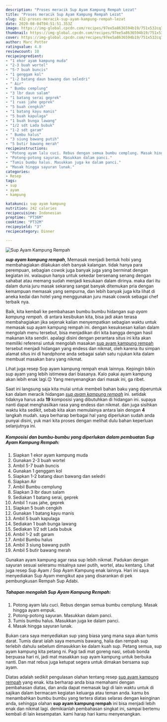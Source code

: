 ```yaml
---
description: "Proses meracik Sup Ayam Kampung Rempah Lezat"
title: "Proses meracik Sup Ayam Kampung Rempah Lezat"
slug: 432-proses-meracik-sup-ayam-kampung-rempah-lezat
date: 2020-08-04T04:51:51.353Z
image: https://img-global.cpcdn.com/recipes/97ee5a8636594b19/751x532cq70/sup-ayam-kampung-rempah-foto-resep-utama.jpg
thumbnail: https://img-global.cpcdn.com/recipes/97ee5a8636594b19/751x532cq70/sup-ayam-kampung-rempah-foto-resep-utama.jpg
cover: https://img-global.cpcdn.com/recipes/97ee5a8636594b19/751x532cq70/sup-ayam-kampung-rempah-foto-resep-utama.jpg
author: Marc Potter
ratingvalue: 4.8
reviewcount: 10
recipeingredient:
- "1 ekor ayam kampung muda"
- "2-3 buah wortel"
- "5-7 buah buncis"
- "1 genggam kol"
- "1-2 batang daun bawang dan seledri"
- " Air"
- " Bumbu cemplung"
- "3 lbr daun salam"
- "1 batang serai geprek"
- "1 ruas jahe geprek"
- "5 buah cengkih"
- "1 batang kayu manis"
- "5 buah kapulaga"
- "1 buah bunga lawang"
- "1/2 sdt Lada bubuk"
- "1-2 sdt garam"
- " Bumbu halus"
- "3 siung bawang putih"
- "5 butir bawang merah"
recipeinstructions:
- "Potong ayam lalu cuci. Rebus dengan semua bumbu cemplung. Masak hingga ayam empuk."
- "Potong-potong sayuran. Masukkan dalam panci."
- "Tumis bumbu halus. Masukkan juga ke dalam panci."
- "Masak hingga sayuran lunak."
categories:
- Resep
tags:
- sup
- ayam
- kampung

katakunci: sup ayam kampung 
nutrition: 242 calories
recipecuisine: Indonesian
preptime: "PT36M"
cooktime: "PT32M"
recipeyield: "3"
recipecategory: Dinner

---
```



![Sup Ayam Kampung Rempah](https://img-global.cpcdn.com/recipes/97ee5a8636594b19/751x532cq70/sup-ayam-kampung-rempah-foto-resep-utama.jpg)

<b><i>sup ayam kampung rempah</i></b>, Memasak menjadi bentuk hobi yang membahagiakan dilakukan oleh banyak kalangan. tidak hanya para perempuan, sebagian cowok juga banyak juga yang berminat dengan kegiatan ini. walaupun hanya untuk sekedar bersenang senang dengan sahabat atau memang sudah menjadi kesukaan dalam dirinya. maka dari itu dalam dunia juru masak sekarang sangat banyak ditemukan pria dengan kemampuan memasak yang sempurna, dan lebih banyak juga kita lihat di aneka kedai dan hotel yang menggunakan juru masak cowok sebagai chef terbaik nya.

Baik, kita kembali ke pembahasan bumbu bumbu hidangan <i>sup ayam kampung rempah</i>. di antara kesibukan kita, bisa jadi akan terasa membahagiakan jika sejenak kalian menyempatkan sebagian waktu untuk memasak sup ayam kampung rempah ini. dengan kesuksesan kalian dalam mengolah menu tersebut, bisa menjadikan diri kita bangga dengan hasil makanan kita sendiri. apalagi disini dengan perantara situs ini kita akan memiliki referensi untuk mengolah masakan <u>sup ayam kampung rempah</u> tersebut menjadi hidangan yang endess dan nikmat, oleh karena itu simpan alamat situs ini di handphone anda sebagai salah satu rujukan kita dalam membuat masakan baru yang nikmat.

Lihat juga resep Sop ayam kampung rempah enak lainnya. Kepingin bikin sup ayam yang lebih istimewa dari biasanya. Kalo pakai ayam kampung akan lebih enak lagi.😉 Yang menyenangkan dari masak ini, ga ribet.


Saat ini langsung saja kita mulai untuk membeli bahan baku yang diperuntuk kan dalam meracik hidangan <u><i>sup ayam kampung rempah</i></u> ini. setidak tidaknya harus ada <b>19</b> komposisi yang dibutuhkan di hidangan ini. supaya nanti dapat menghasilkan rasa yang endess dan nikmat. dan juga sisihkan waktu kita sedikit, sebab kita akan memulainya antara lain dengan <b>4</b> langkah mudah. saya berharap berbagai hal yang diperlukan sudah anda punyai disini, yuk mari kita proses dengan melihat dulu bahan keperluan selanjutnya ini.

<!--inarticleads1-->

##### Komposisi dan bumbu-bumbu yang diperlukan dalam pembuatan Sup Ayam Kampung Rempah:

1. Siapkan 1 ekor ayam kampung muda
1. Gunakan 2-3 buah wortel
1. Ambil 5-7 buah buncis
1. Gunakan 1 genggam kol
1. Siapkan 1-2 batang daun bawang dan seledri
1. Siapkan  Air
1. Ambil  Bumbu cemplung
1. Siapkan 3 lbr daun salam
1. Sediakan 1 batang serai, geprek
1. Ambil 1 ruas jahe, geprek
1. Siapkan 5 buah cengkih
1. Gunakan 1 batang kayu manis
1. Ambil 5 buah kapulaga
1. Sediakan 1 buah bunga lawang
1. Sediakan 1/2 sdt Lada bubuk
1. Ambil 1-2 sdt garam
1. Ambil  Bumbu halus
1. Ambil 3 siung bawang putih
1. Ambil 5 butir bawang merah


Gunakan ayam kampung agar rasa sup lebih nikmat. Padukan dengan sayuran sesuai seleramu misalnya sawi putih, wortel, atau kentang. Lihat juga resep Sup Ayam / Sop Ayam Kampung enak lainnya. Hari ini saya menyediakan Sup Ayam mengikut apa yang disarankan di pek pembungkusan Rempah Sup Adabi. 

<!--inarticleads2-->

##### Tahapan mengolah Sup Ayam Kampung Rempah:

1. Potong ayam lalu cuci. Rebus dengan semua bumbu cemplung. Masak hingga ayam empuk.
1. Potong-potong sayuran. Masukkan dalam panci.
1. Tumis bumbu halus. Masukkan juga ke dalam panci.
1. Masak hingga sayuran lunak.


Bukan cara saya menyediakan sup yang biasa yang mana saya akan tumis darat. Tumis darat ialah saya menumis bawang, halia dan rempah sup terlebih dahulu sebelum dimasukkan ke dalam kuah sup. Petang semua, sup ayam kampung kita petang ni. Pagi tadi mat goreng nasi, sebab bonda berpuasa hari ni, jadi mat masakkan sup ayam kampung untuk berbuka nanti. Dan mat rebus juga ketupat segera untuk dimakan bersama sup ayam. 

Diatas adalah sedikit pengulasan olahan tentang resep <u>sup ayam kampung rempah</u> yang enak. kita berharap anda bisa memahami dengan pembahasan diatas, dan anda dapat memasak lagi di lain waktu untuk di sajikan dalam bermacam kegiatan keluarga atau teman anda. kamu bs menambahkan bumbu bumbu yang tertera diatas selaras dengan keinginan anda, sehingga olahan <b>sup ayam kampung rempah</b> ini bisa menjadi lebih enak dan nikmat lagi. demikianlah pembahasan singkat ini, sampai bertemu kembali di lain kesempatan. kami harap hari kamu menyenangkan.
